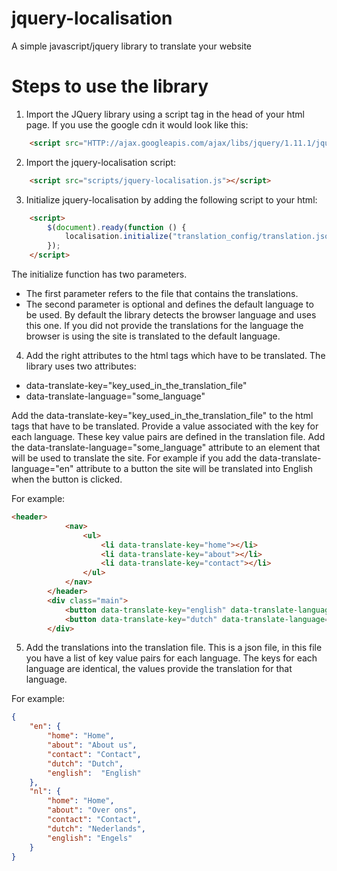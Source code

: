 jquery-localisation
===================

A simple javascript/jquery library to translate your website

Steps to use the library
=========================

1) Import the JQuery library using a script tag in the head of your html page. If you use the google cdn it would look like this:

```html
	<script src="HTTP://ajax.googleapis.com/ajax/libs/jquery/1.11.1/jquery.min.js"></script>
```

2) Import the jquery-localisation script:

```html
	<script src="scripts/jquery-localisation.js"></script>
```

3) Initialize jquery-localisation by adding the following script to your html:

```html
	<script>
        $(document).ready(function () {
            localisation.initialize("translation_config/translation.json", "en");
        });
    </script>
```

The initialize function has two parameters.
 - The first parameter refers to the file that contains the translations.
 - The second parameter is optional and defines the default language to be used. By default the library detects the browser language and uses this one. If you did not provide the translations for the language the browser is using the site is translated to the default language.
 
4) Add the right attributes to the html tags which have to be translated. The library uses two attributes:

 - data-translate-key="key_used_in_the_translation_file"
 - data-translate-language="some_language"
 
Add the data-translate-key="key_used_in_the_translation_file" to the html tags that have to be translated. Provide a value associated with the key for each language. These key value pairs are defined in the translation file.
Add the data-translate-language="some_language" attribute to an element that will be used to translate the site. For example if you add the data-translate-language="en" attribute to a button the site will be translated into English when the button is clicked.

For example:

```html
<header>
            <nav>
                <ul>
                    <li data-translate-key="home"></li>
                    <li data-translate-key="about"></li>
                    <li data-translate-key="contact"></li>
                </ul>
            </nav>
        </header>
        <div class="main">
            <button data-translate-key="english" data-translate-language="en"></button>
            <button data-translate-key="dutch" data-translate-language="nl"></button>
        </div>

```

5) Add the translations into the translation file. This is a json file, in this file you have a list of key value pairs for each language. The keys for each language are identical, the values provide the translation for that language.

For example:

```json
{
    "en": {
        "home": "Home",
        "about": "About us",
        "contact": "Contact",
        "dutch": "Dutch",
        "english":  "English"
    },
    "nl": {
        "home": "Home",
        "about": "Over ons",
        "contact": "Contact",
        "dutch": "Nederlands",
        "english": "Engels"
    }
}
```
	

